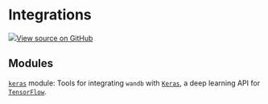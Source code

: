 # Integrations

[![](https://www.tensorflow.org/images/GitHub-Mark-32px.png)View source on GitHub](https://www.github.com/wandb/client/tree/v0.12.0/wandb/__init__.py)

## Modules

[`keras`](keras/) module: Tools for integrating `wandb` with [`Keras`](https://keras.io/), a deep learning API for [`TensorFlow`](https://www.tensorflow.org/).

